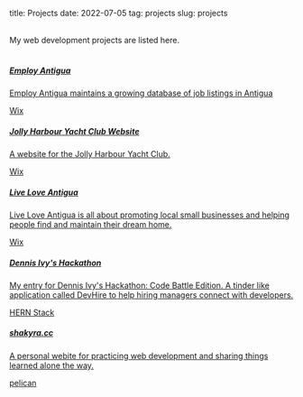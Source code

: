title: Projects
date: 2022-07-05
tag: projects
slug: projects

<br>
My web development projects are listed here. 
<br>
<br>
<div class="d-flex justify-content-center">
    <div class="list-group align-items-center">
        <a href="https://employantigua.com"
             class="list-group-item list-group-item-action flex-column align-items-center">
                <h5 class="mb-1 text-center">Employ Antigua</h5>
            <p class="text-center"> Employ Antigua maintains a growing database of job listings in Antigua
              </p>
              <span class="badge bg-light text-white" style="color: #29708E background: #EFF7FA; border-radius:5px;"> Wix </span>
              <br>
         </a>
     </div>
</div>
<div class="d-flex justify-content-center">
    <div class="list-group align-items-center">
        <a href="https://www.jhycantigua.com"
             class="list-group-item list-group-item-action flex-column align-items-center">
                <h5 class="mb-1 text-center">Jolly Harbour Yacht Club Website</h5>
            <p class="text-center"> A website for the Jolly Harbour Yacht Club.
              </p>
              <span class="badge bg-light text-white" style="color: #29708E background: #EFF7FA; border-radius:5px;"> Wix </span>
              <br>
         </a>
     </div>
</div>
<div class="d-flex justify-content-center">
    <div class="list-group align-items-center">
        <a href="https://batbts.wixsite.com/live-love-antigua"
             class="list-group-item list-group-item-action flex-column align-items-center">
                <h5 class="mb-1 text-center">Live Love Antigua</h5>
            <p class="text-center"> Live Love Antigua is all about promoting local small businesses and helping people find and maintain their dream home.
              </p>
              <span class="badge bg-light text-white" style="color: #29708E background: #EFF7FA; border-radius:5px;"> Wix </span>
              <br>
         </a>
     </div>
</div>
<div class="d-flex justify-content-center">
    <div class="list-group align-items-center">
        <a href="https://github.com/shakyracornelius/hackathon-code-battle-edition"
             class="list-group-item list-group-item-action flex-column align-items-center">
                <h5 class="mb-1 text-center">Dennis Ivy's Hackathon</h5>
            <p class="text-center"> My entry for Dennis Ivy's Hackathon: Code Battle Edition. A tinder like application called DevHire to help hiring managers connect with developers. 
              </p>
              <span class="badge bg-light text-white" style="color: #29708E background: #EFF7FA; border-radius:5px;">HERN Stack </span>
              <br>
         </a>
     </div>
</div>
<div class="d-flex justify-content-center">
    <div class="list-group align-items-center">
        <a href="https://github.com/shakyracornelius/shakyra.cc"
             class="list-group-item list-group-item-action flex-column align-items-center">
                <h5 class="mb-1 text-center">shakyra.cc</h5>
            <p class="text-center"> A personal webite for practicing web development and sharing things learned alone the way.
              </p>
              <span class="badge bg-light text-white" style="color: #29708E background: #EFF7FA; border-radius:5px;">pelican</span>
              <br>
         </a>
     </div>
</div>